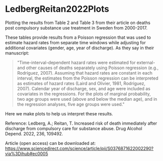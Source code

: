 # LedbergReitan2022Plots
Plotting the results from Table 2 and Table 3 from their article on deaths post compulsory substance use treatment in Sweden from 2000-2017.

These tables provide results from a Poisson regression that was used to estimate hazard rates from separate time windows while adjusting for additional covariates (gender, age, year of discharge). As they say in their manuscript: 

>"Time-interval-dependent hazard rates were estimated for external- and other causes of deaths separately using Poisson regression (e.g., Rodríguez, 2007). Assuming that hazard rates are constant in each interval, the estimates from the Poisson regression can be interpreted as estimates of hazard rates (Laird and Olivier, 1981, Rodríguez, 2007). Calendar year of discharge, sex, and age were included as covariates in the regressions. For the plots of marginal probability, two age groups were used (above and below the median age), and in the regression analyses, five age groups were used."

Here we make plots to help us interpret these results.

Reference:
Ledberg, A.; Reitan, T. Increased risk of death immediately after discharge from compulsory care for substance abuse. Drug Alcohol Depend. 2022, 236, 109492.

Article (open access) can be downloaded at:
https://www.sciencedirect.com/science/article/pii/S0376871622002290?via%3Dihub#ec0005
